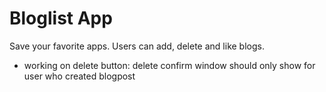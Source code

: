 # Bloglist App

Save your favorite apps. Users can add, delete and like blogs.

- working on delete button: delete confirm window should only show for user who created blogpost
 
